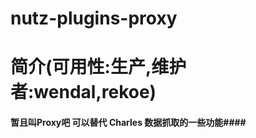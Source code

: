 nutz-plugins-proxy
==================================

简介(可用性:生产,维护者:wendal,rekoe)
==================================

#### 暂且叫Proxy吧 可以替代 Charles 数据抓取的一些功能####